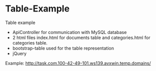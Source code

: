 # Table-Example
Table example
- ApiController for communication with MySQL database
- 2 html files index.html for documents table and categories.html for categories table.
- bootstrap-table used for the table representation
- jQuery

Example: http://task.com.100-42-49-101.ws139.avxwin.temp.domains/
